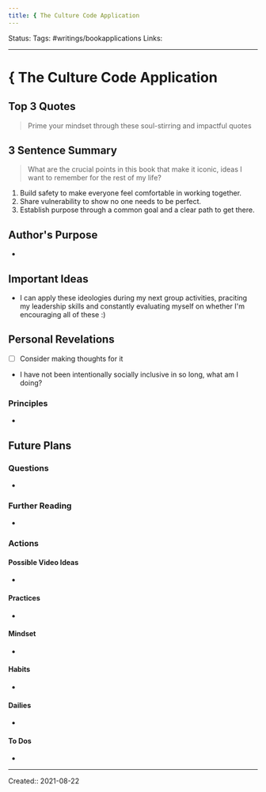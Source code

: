 ```yaml
---
title: { The Culture Code Application
---
```


Status:
Tags: #writings/bookapplications
Links: 
___
# { The Culture Code Application
## Top 3 Quotes
> Prime your mindset through these soul-stirring and impactful quotes


## 3 Sentence Summary
 > What are the crucial points in this book that make it iconic, ideas I want to remember for the rest of my life?
1.  Build safety to make everyone feel comfortable in working together.
2.  Share vulnerability to show no one needs to be perfect.
3.  Establish purpose through a common goal and a clear path to get there.
## Author's Purpose
- 
## Important Ideas
- I can apply these ideologies during my next group activities, praciting my leadership skills and constantly evaluating myself on whether I'm encouraging all of these :)
## Personal Revelations
- [ ] Consider making thoughts for it
- I have not been intentionally socially inclusive in so long, what am I doing?
### Principles
- 
## Future Plans
### Questions
- 
### Further Reading
- 
### Actions
#### Possible Video Ideas
- 
#### Practices
- 
#### Mindset
- 
#### Habits
- 
#### Dailies
- 
#### To Dos
- 
___
Created:: 2021-08-22 
